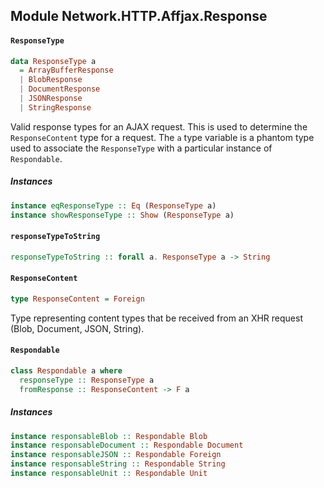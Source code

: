 ## Module Network.HTTP.Affjax.Response

#### `ResponseType`

``` purescript
data ResponseType a
  = ArrayBufferResponse
  | BlobResponse
  | DocumentResponse
  | JSONResponse
  | StringResponse
```

Valid response types for an AJAX request. This is used to determine the
`ResponseContent` type for a request. The `a` type variable is a phantom
type used to associate the `ResponseType` with a particular instance of
`Respondable`.

##### Instances
``` purescript
instance eqResponseType :: Eq (ResponseType a)
instance showResponseType :: Show (ResponseType a)
```

#### `responseTypeToString`

``` purescript
responseTypeToString :: forall a. ResponseType a -> String
```

#### `ResponseContent`

``` purescript
type ResponseContent = Foreign
```

Type representing content types that be received from an XHR request
(Blob, Document, JSON, String).

#### `Respondable`

``` purescript
class Respondable a where
  responseType :: ResponseType a
  fromResponse :: ResponseContent -> F a
```

##### Instances
``` purescript
instance responsableBlob :: Respondable Blob
instance responsableDocument :: Respondable Document
instance responsableJSON :: Respondable Foreign
instance responsableString :: Respondable String
instance responsableUnit :: Respondable Unit
```


